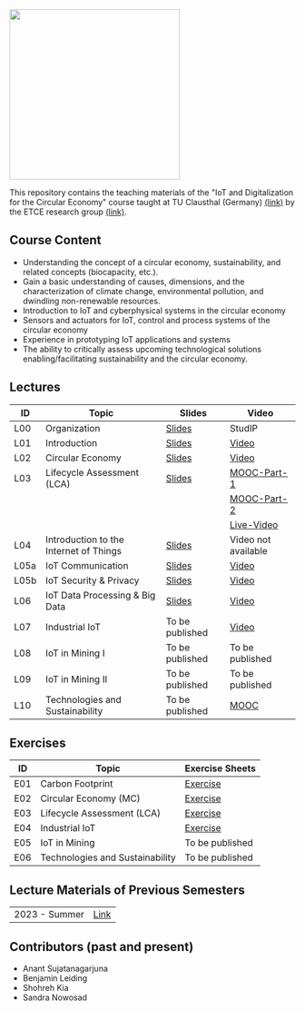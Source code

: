 <img src="https://www.presse.tu-clausthal.de/fileadmin/Presse/images/Corporate_Design/Logo/Logo_TUC_en_CMYK.jpg" width="300">

This repository contains the teaching materials of the "IoT and Digitalization for the Circular Economy" course taught at TU Clausthal (Germany) [(link)](https://www.isse.tu-clausthal.de/en/) by the ETCE research group [(link)](https://etce-lab.com).

## Course Content

- Understanding the concept of a circular economy, sustainability, and related concepts (biocapacity, etc.).
- Gain a basic understanding of causes, dimensions, and the characterization of climate change, environmental pollution, and dwindling non-renewable resources. 
- Introduction to IoT and cyberphysical systems in the circular economy
- Sensors and actuators for IoT, control and process systems of the circular economy
- Experience in prototyping IoT applications and systems
- The ability to critically assess upcoming technological solutions enabling/facilitating sustainability and the circular economy.

## Lectures

| ID   | Topic                                  | Slides                                                                                                                                               | Video                                                          |
|------|----------------------------------------|------------------------------------------------------------------------------------------------------------------------------------------------------|----------------------------------------------------------------|
| L00  | Organization                           | [Slides](IoT-CE-L00-Organization.pdf) | StudIP |
| L01  | Introduction                           | [Slides](https://github.com/ETCE-LAB/teaching-material/blob/master/Emerging-Technologies-for-the-Circular-Economy/ETCE-L01-Introduction.pdf)                       | [Video](https://video.tu-clausthal.de/vorlesung/1381.html#k=2) |
| L02  | Circular Economy                       | [Slides](https://github.com/ETCE-LAB/teaching-material/blob/master/Emerging-Technologies-for-the-Circular-Economy/ETCE-L02-Circular-Economy.pdf)                   | [Video](https://video.tu-clausthal.de/vorlesung/1381.html#k=3) |
| L03  | Lifecycle Assessment (LCA)             | [Slides](https://github.com/ETCE-LAB/teaching-material/blob/master/Emerging-Technologies-for-the-Circular-Economy/ETCE-L03-Lifecycle-Assessment.pdf)               | [MOOC-Part-1](https://ltg.etce-lab.de/#/id/65d0ac316ded5d72a556a026) |
|      |                                        |                                                                                                                                                                    | [MOOC-Part-2](https://ltg.etce-lab.de/#/id/65d0ac316ded5d72a556a03e) |
|      |                                        |                                                                                                                                                                  | [Live-Video](https://video.tu-clausthal.de/vorlesung/1381.html#k=4) |
| L04  | Introduction to the Internet of Things | [Slides](https://github.com/ETCE-LAB/teaching-material/blob/master/Emerging-Technologies-for-the-Circular-Economy/ETCE-L04-Introduction-to-the-IoT.pdf)            | Video not available |
| L05a | IoT Communication                      | [Slides](https://github.com/ETCE-LAB/teaching-material/blob/master/Emerging-Technologies-for-the-Circular-Economy/ETCE-L05a-IoT-Communications.pdf)                | [Video](https://video.tu-clausthal.de/vorlesung/1381.html#k=6) |
| L05b | IoT Security & Privacy                 | [Slides](https://github.com/ETCE-LAB/teaching-material/blob/master/Emerging-Technologies-for-the-Circular-Economy/ETCE-L05b-IoT-Security-and-Privacy.pdf)          | [Video](https://video.tu-clausthal.de/vorlesung/1381.html#k=7) |
| L06  | IoT Data Processing & Big Data         | [Slides](https://github.com/ETCE-LAB/teaching-material/blob/master/Emerging-Technologies-for-the-Circular-Economy/ETCE-L06-IoT-Data-Processing-and-BigData.pdf)    | [Video](https://video.tu-clausthal.de/vorlesung/1381.html#k=8) |
| L07  | Industrial IoT                         | To be published   | [Video](https://video.tu-clausthal.de/vorlesung/1381.html#k=9) |
| L08  | IoT in Mining I                        | To be published   | To be published   |
| L09  | IoT in Mining II                       | To be published   | To be published   |
| L10  | Technologies and Sustainability        | To be published   | [MOOC](https://ltg.etce-lab.de/#/id/65d0ac306ded5d72a556a004)   |


## Exercises

| ID    | Topic                                   | Exercise Sheets                                    |
|-------|-----------------------------------------|----------------------------------------------------|
| E01   | Carbon Footprint                        | [Exercise](Exercises/E01-CarbonFootprint.pdf)      |
| E02   | Circular Economy (MC)                   | [Exercise](Exercises/E02-CE-MC-Test.pdf)           |
| E03   | Lifecycle Assessment (LCA)              | [Exercise](Exercises/E03-LCA.pdf)                  |
| E04   | Industrial IoT                          | [Exercise](Exercises/E04-IIoT.pdf)                                  |
| E05   | IoT in Mining                           | To be published                                    |
| E06   | Technologies and Sustainability         | To be published                                    |



## Lecture Materials of Previous Semesters

|                |                                         | 
|----------------|-----------------------------------------|
| 2023 - Summer  | [Link](0_ARCHIVE/Summer-2023/README.md) |

## Contributors (past and present)
- Anant Sujatanagarjuna
- Benjamin Leiding
- Shohreh Kia
- Sandra Nowosad
